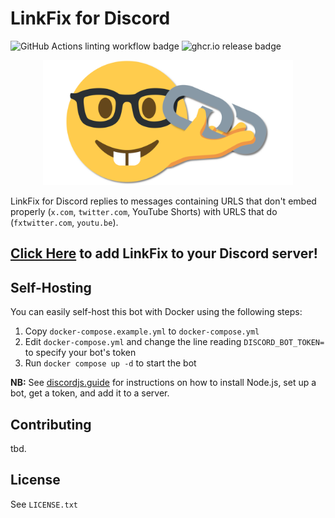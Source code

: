 # LinkFix for Discord

![GitHub Actions linting workflow badge](https://img.shields.io/github/actions/workflow/status/podaboutlist/linkfix-for-discord/lint.yml?style=plastic&logo=github&label=code%20style&labelColor=24292e) ![ghcr.io release badge](https://img.shields.io/github/actions/workflow/status/podaboutlist/linkfix-for-discord/publish-image.yml?style=plastic&logo=github&label=ghcr.io%20release&labelColor=24292e)

<p align="center">
  <img src="./media/github-social-preview.png" alt="LinkFix Logo" width="400" />
</p>

LinkFix for Discord replies to messages containing URLS that don't embed
properly (`x.com`, `twitter.com`, YouTube Shorts) with URLS that do
(`fxtwitter.com`, `youtu.be`).


## [Click Here][1] to add LinkFix to your Discord server!


## Self-Hosting

You can easily self-host this bot with Docker using the following steps:

1. Copy `docker-compose.example.yml` to `docker-compose.yml`
2. Edit `docker-compose.yml` and change the line reading `DISCORD_BOT_TOKEN=` to specify your bot's token
3. Run `docker compose up -d` to start the bot

**NB:** See [discordjs.guide][2] for instructions on how to install Node.js,
set up a bot, get a token, and add it to a server.


## Contributing

tbd.


## License

See `LICENSE.txt`


[1]: https://discord.com/oauth2/authorize?client_id=385950397493280805&scope=bot&permissions=274878286912
[2]: https://discordjs.guide/preparations/setting-up-a-bot-application.html#creating-your-bot
